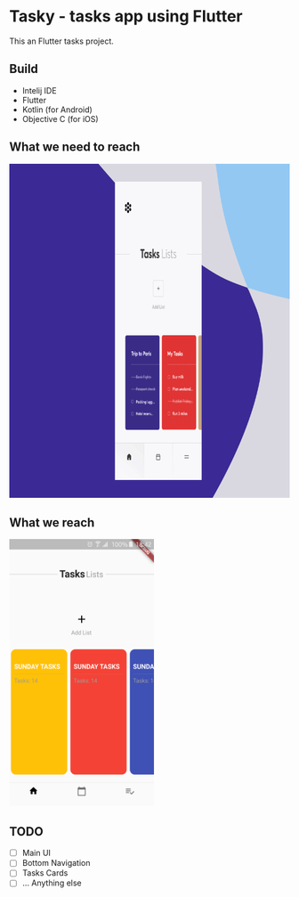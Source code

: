 # Tasky - tasks app using Flutter

This an Flutter tasks project.


## Build
- Intelij IDE
- Flutter
- Kotlin (for Android)
- Objective C (for iOS)

## What we need to reach

<img src="/screenshots/tasks.gif" width="800" height="600">

## What we reach


<img src="/screenshots/home.png" width="260" height="480">

## TODO
- [ ] Main UI
- [ ] Bottom Navigation
- [ ] Tasks Cards
- [ ] ... Anything else
